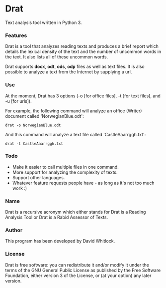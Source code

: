 # Drat

Text analysis tool written in Python 3.

### Features

Drat is a tool that analyzes reading texts and produces a brief report which details the lexical density of the text and the number of uncommon words in the text. It also lists all of these uncommon words.

Drat supports **docx**, **odt**, **ods**, **odp** files as well as text files. It is also possible to analyze a text from the Internet by supplying a url.

### Use

At the moment, Drat has 3 options (-o [for office files], -t [for text files], and -u [for urls]).

For example, the following command will analyze an office (Writer) document called 'NorwegianBlue.odt':

    drat -o NorwegianBlue.odt

And this command will analyze a text file called 'CastleAaarrggh.txt':

    drat -t CastleAaarrggh.txt

### Todo

* Make it easier to call multiple files in one command.
* More support for analyzing the complexity of texts.
* Support other languages.
* Whatever feature requests people have - as long as it's not too much work :)

### Name

Drat is a recursive acronym which either stands for Drat is a Reading Analysis Tool or Drat is a Rabid Assessor of Texts.

### Author

This program has been developed by David Whitlock.

### License

Drat is free software: you can redistribute it and/or modify it under the terms of the GNU General Public License as published by the Free Software Foundation, either version 3 of the License, or (at your option) any later version.
